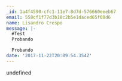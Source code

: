 ```yaml
---
_id: 1a4f4590-cfc1-11e7-8d7d-576660eeeb67
email: 558cf1f77d3b18c2b5e1daced65f08d6
name: Lisandro Crespo
message: |-
  #Test
  Probando

  Probando
date: '2017-11-22T20:09:54.354Z'
---
```

undefined
